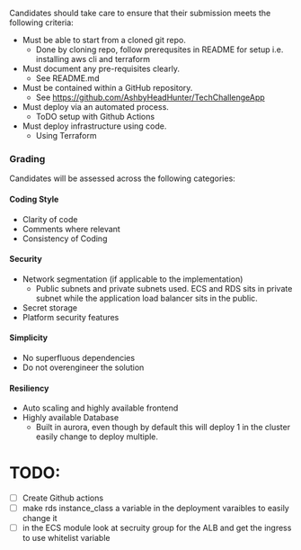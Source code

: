 Candidates should take care to ensure that their submission meets the following criteria:

- Must be able to start from a cloned git repo.
  - Done by cloning repo, follow prerequsites in README for setup i.e. installing aws cli and terraform
- Must document any pre-requisites clearly.
  - See README.md
- Must be contained within a GitHub repository.
  - See https://github.com/AshbyHeadHunter/TechChallengeApp
- Must deploy via an automated process.
  - ToDO setup with Github Actions
- Must deploy infrastructure using code.
  - Using Terraform

### Grading

Candidates will be assessed across the following categories:

#### Coding Style

- Clarity of code
- Comments where relevant
- Consistency of Coding

#### Security

- Network segmentation (if applicable to the implementation)
  - Public subnets and private subnets used. ECS and RDS sits in private subnet while the application load balancer sits in the public. 
- Secret storage
- Platform security features

#### Simplicity

- No superfluous dependencies
- Do not overengineer the solution

#### Resiliency

- Auto scaling and highly available frontend
- Highly available Database
  - Built in aurora, even though by default this will deploy 1 in the cluster easily change to deploy multiple.



# TODO:
- [ ] Create Github actions 
- [ ] make rds instance_class a variable in the deployment varaibles to easily change it 
- [ ] in the ECS module look at secruity group for the ALB and get the ingress to use whitelist variable